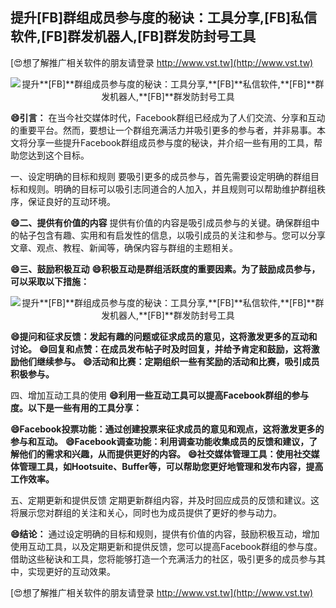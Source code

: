## **提升**[FB]**群组成员参与度的秘诀：工具分享,**[FB]**私信软件,**[FB]**群发机器人,**[FB]**群发防封号工具**

[😍想了解推广相关软件的朋友请登录 http://www.vst.tw](http://www.vst.tw)

 <center><img src="https://vst.tw/MP4/tuiguang/png/1.png" alt="提升**[FB]**群组成员参与度的秘诀：工具分享,**[FB]**私信软件,**[FB]**群发机器人,**[FB]**群发防封号工具"></center>

**😄引言：**
在当今社交媒体时代，Facebook群组已经成为了人们交流、分享和互动的重要平台。然而，要想让一个群组充满活力并吸引更多的参与者，并非易事。本文将分享一些提升Facebook群组成员参与度的秘诀，并介绍一些有用的工具，帮助您达到这个目标。

一、设定明确的目标和规则
要吸引更多的成员参与，首先需要设定明确的群组目标和规则。明确的目标可以吸引志同道合的人加入，并且规则可以帮助维护群组秩序，保证良好的互动环境。

**😄二、提供有价值的内容**
提供有价值的内容是吸引成员参与的关键。确保群组中的帖子包含有趣、实用和有启发性的信息，以吸引成员的关注和参与。您可以分享文章、观点、教程、新闻等，确保内容与群组的主题相关。

**😄三、鼓励积极互动**
**😄积极互动是群组活跃度的重要因素。为了鼓励成员参与，可以采取以下措施：**

 <center><img src="https://vst.tw/MP4/tuiguang/png/3.png" alt="提升**[FB]**群组成员参与度的秘诀：工具分享,**[FB]**私信软件,**[FB]**群发机器人,**[FB]**群发防封号工具"></center>

**😄提问和征求反馈：发起有趣的问题或征求成员的意见，这将激发更多的互动和讨论。**
**😄回复和点赞：在成员发布帖子时及时回复，并给予肯定和鼓励，这将激励他们继续参与。**
**😄活动和比赛：定期组织一些有奖励的活动和比赛，吸引成员积极参与。**

四、增加互动工具的使用
**😄利用一些互动工具可以提高Facebook群组的参与度。以下是一些有用的工具分享：**

**😄Facebook投票功能：通过创建投票来征求成员的意见和观点，这将激发更多的参与和互动。**
**😄Facebook调查功能：利用调查功能收集成员的反馈和建议，了解他们的需求和兴趣，从而提供更好的内容。**
**😄社交媒体管理工具：使用社交媒体管理工具，如Hootsuite、Buffer等，可以帮助您更好地管理和发布内容，提高工作效率。**

五、定期更新和提供反馈
定期更新群组内容，并及时回应成员的反馈和建议。这将展示您对群组的关注和关心，同时也为成员提供了更好的参与动力。

**😄结论：**
通过设定明确的目标和规则，提供有价值的内容，鼓励积极互动，增加使用互动工具，以及定期更新和提供反馈，您可以提高Facebook群组的参与度。借助这些秘诀和工具，您将能够打造一个充满活力的社区，吸引更多的成员参与其中，实现更好的互动效果。

[😍想了解推广相关软件的朋友请登录 http://www.vst.tw](http://www.vst.tw)




